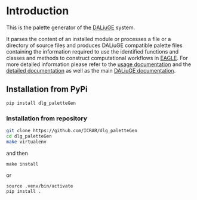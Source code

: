 # Introduction

This is the palette generator of the [DALiuGE](https://daliuge.readthedocs.io) system.

It parses the content of an installed module or processes a file or a directory of source files and
produces DALiuGE compatible palette files containing the
information required to use the identified functions and classes and methods to construct computational workflows in [EAGLE](https://eagle-dlg.readthedocs.io).
For more detailed information please refer to the [usage documentation](
https://ICRAR.github.io/dlg_paletteGen/Usage) and the [detailed documentation](
https://ICRAR.github.io/dlg_paletteGen/Concept) as well as the main [DALiuGE documentation](https://daliuge.readthedocs.io).

## Installation from PyPi

```bash
pip install dlg_paletteGen
```
### Installation from repository

```bash
git clone https://github.com/ICRAR/dlg_paletteGen
cd dlg_paletteGen
make virtualenv
```

and then

```
make install
```

or

```
source .venv/bin/activate
pip install .
```